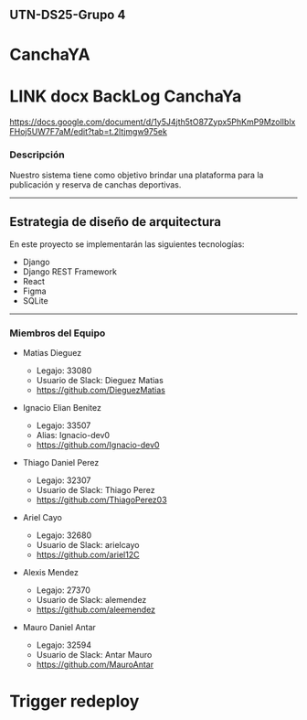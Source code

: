 ## UTN-DS25-Grupo 4

# CanchaYA
# LINK docx BackLog CanchaYa
https://docs.google.com/document/d/1y5J4jth5tO87Zypx5PhKmP9MzolIblxFHoj5UW7F7aM/edit?tab=t.2ltjmgw975ek

### Descripción

Nuestro sistema tiene como objetivo brindar una plataforma para la publicación y reserva de canchas deportivas.

---
## Estrategia de diseño de arquitectura
En este proyecto se implementarán las siguientes tecnologías:
  - Django
  - Django REST Framework
  - React
  - Figma
  - SQLite

---
### Miembros del Equipo

- Matias Dieguez

  - Legajo: 33080
  - Usuario de Slack: Dieguez Matias
  - https://github.com/DieguezMatias
 
- Ignacio Elian Benitez

  - Legajo: 33507
  - Alias: Ignacio-dev0
  - https://github.com/Ignacio-dev0

- Thiago Daniel Perez

  - Legajo: 32307
  - Usuario de Slack: Thiago Perez
  - https://github.com/ThiagoPerez03

- Ariel Cayo

  - Legajo: 32680
  - Usuario de Slack: arielcayo
  - https://github.com/ariel12C
 
- Alexis Mendez

  - Legajo: 27370
  - Usuario de Slack: alemendez
  - https://github.com/aleemendez 

- Mauro Daniel Antar

  - Legajo: 32594
  - Usuario de Slack: Antar Mauro
  - https://github.com/MauroAntar
# Trigger redeploy
